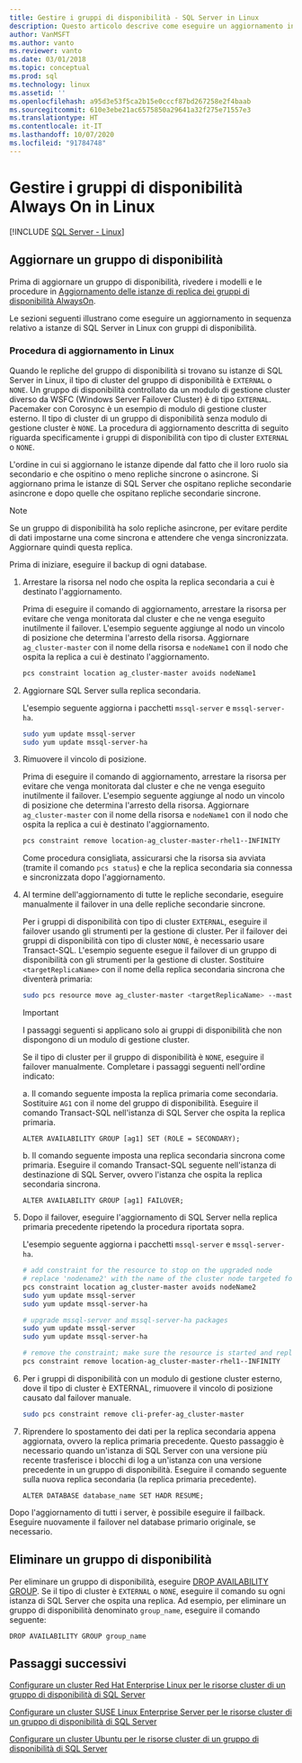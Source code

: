 ```yaml
---
title: Gestire i gruppi di disponibilità - SQL Server in Linux
description: Questo articolo descrive come eseguire un aggiornamento in sequenza relativo a istanze di SQL Server in Linux con gruppi di disponibilità. Prima di eseguire l'aggiornamento, esaminare le procedure consigliate.
author: VanMSFT
ms.author: vanto
ms.reviewer: vanto
ms.date: 03/01/2018
ms.topic: conceptual
ms.prod: sql
ms.technology: linux
ms.assetid: ''
ms.openlocfilehash: a95d3e53f5ca2b15e0cccf87bd267258e2f4baab
ms.sourcegitcommit: 610e3ebe21ac6575850a29641a32f275e71557e3
ms.translationtype: HT
ms.contentlocale: it-IT
ms.lasthandoff: 10/07/2020
ms.locfileid: "91784748"
---
```

# <a name="operate-always-on-availability-groups-on-linux"></a>Gestire i gruppi di disponibilità Always On in Linux

[!INCLUDE [SQL Server - Linux](../includes/applies-to-version/sql-linux.md)]

## <a name="upgrade-availability-group"></a>Aggiornare un gruppo di disponibilità

Prima di aggiornare un gruppo di disponibilità, rivedere i modelli e le procedure in [Aggiornamento delle istanze di replica dei gruppi di disponibilità AlwaysOn](../database-engine/availability-groups/windows/upgrading-always-on-availability-group-replica-instances.md).

Le sezioni seguenti illustrano come eseguire un aggiornamento in sequenza relativo a istanze di SQL Server in Linux con gruppi di disponibilità. 

### <a name="upgrade-steps-on-linux"></a>Procedura di aggiornamento in Linux

Quando le repliche del gruppo di disponibilità si trovano su istanze di SQL Server in Linux, il tipo di cluster del gruppo di disponibilità è `EXTERNAL` o `NONE`. Un gruppo di disponibilità controllato da un modulo di gestione cluster diverso da WSFC (Windows Server Failover Cluster) è di tipo `EXTERNAL`. Pacemaker con Corosync è un esempio di modulo di gestione cluster esterno. Il tipo di cluster di un gruppo di disponibilità senza modulo di gestione cluster è `NONE`. La procedura di aggiornamento descritta di seguito riguarda specificamente i gruppi di disponibilità con tipo di cluster `EXTERNAL` o `NONE`.

L'ordine in cui si aggiornano le istanze dipende dal fatto che il loro ruolo sia secondario e che ospitino o meno repliche sincrone o asincrone. Si aggiornano prima le istanze di SQL Server che ospitano repliche secondarie asincrone e dopo quelle che ospitano repliche secondarie sincrone. 

   >[!NOTE]
   >Se un gruppo di disponibilità ha solo repliche asincrone, per evitare perdite di dati impostarne una come sincrona e attendere che venga sincronizzata. Aggiornare quindi questa replica.
   
Prima di iniziare, eseguire il backup di ogni database.

1. Arrestare la risorsa nel nodo che ospita la replica secondaria a cui è destinato l'aggiornamento.
   
   Prima di eseguire il comando di aggiornamento, arrestare la risorsa per evitare che venga monitorata dal cluster e che ne venga eseguito inutilmente il failover. L'esempio seguente aggiunge al nodo un vincolo di posizione che determina l'arresto della risorsa. Aggiornare `ag_cluster-master` con il nome della risorsa e `nodeName1` con il nodo che ospita la replica a cui è destinato l'aggiornamento.

   ```bash
   pcs constraint location ag_cluster-master avoids nodeName1
   ```

1. Aggiornare SQL Server sulla replica secondaria.

   L'esempio seguente aggiorna i pacchetti `mssql-server` e `mssql-server-ha`.

   ```bash
   sudo yum update mssql-server
   sudo yum update mssql-server-ha
   ```
1. Rimuovere il vincolo di posizione.

   Prima di eseguire il comando di aggiornamento, arrestare la risorsa per evitare che venga monitorata dal cluster e che ne venga eseguito inutilmente il failover. L'esempio seguente aggiunge al nodo un vincolo di posizione che determina l'arresto della risorsa. Aggiornare `ag_cluster-master` con il nome della risorsa e `nodeName1` con il nodo che ospita la replica a cui è destinato l'aggiornamento.

   ```bash
   pcs constraint remove location-ag_cluster-master-rhel1--INFINITY
   ```
   Come procedura consigliata, assicurarsi che la risorsa sia avviata (tramite il comando `pcs status`) e che la replica secondaria sia connessa e sincronizzata dopo l'aggiornamento.

1. Al termine dell'aggiornamento di tutte le repliche secondarie, eseguire manualmente il failover in una delle repliche secondarie sincrone.

   Per i gruppi di disponibilità con tipo di cluster `EXTERNAL`, eseguire il failover usando gli strumenti per la gestione di cluster. Per il failover dei gruppi di disponibilità con tipo di cluster `NONE`, è necessario usare Transact-SQL. 
   L'esempio seguente esegue il failover di un gruppo di disponibilità con gli strumenti per la gestione di cluster. Sostituire `<targetReplicaName>` con il nome della replica secondaria sincrona che diventerà primaria:

   ```bash
   sudo pcs resource move ag_cluster-master <targetReplicaName> --master  
   ``` 
   
   >[!IMPORTANT]
   >I passaggi seguenti si applicano solo ai gruppi di disponibilità che non dispongono di un modulo di gestione cluster.

   Se il tipo di cluster per il gruppo di disponibilità è `NONE`, eseguire il failover manualmente. Completare i passaggi seguenti nell'ordine indicato:

      a. Il comando seguente imposta la replica primaria come secondaria. Sostituire `AG1` con il nome del gruppo di disponibilità. Eseguire il comando Transact-SQL nell'istanza di SQL Server che ospita la replica primaria.

      ```transact-sql
      ALTER AVAILABILITY GROUP [ag1] SET (ROLE = SECONDARY);
      ```

      b. Il comando seguente imposta una replica secondaria sincrona come primaria. Eseguire il comando Transact-SQL seguente nell'istanza di destinazione di SQL Server, ovvero l'istanza che ospita la replica secondaria sincrona.

      ```transact-sql
      ALTER AVAILABILITY GROUP [ag1] FAILOVER;
      ```

1. Dopo il failover, eseguire l'aggiornamento di SQL Server nella replica primaria precedente ripetendo la procedura riportata sopra.

   L'esempio seguente aggiorna i pacchetti `mssql-server` e `mssql-server-ha`.

   ```bash
   # add constraint for the resource to stop on the upgraded node
   # replace 'nodename2' with the name of the cluster node targeted for upgrade
   pcs constraint location ag_cluster-master avoids nodeName2
   sudo yum update mssql-server
   sudo yum update mssql-server-ha
   ```
   
   ```bash
   # upgrade mssql-server and mssql-server-ha packages
   sudo yum update mssql-server
   sudo yum update mssql-server-ha
   ```

   ```bash
   # remove the constraint; make sure the resource is started and replica is connected and synchronized
   pcs constraint remove location-ag_cluster-master-rhel1--INFINITY
   ```

1. Per i gruppi di disponibilità con un modulo di gestione cluster esterno, dove il tipo di cluster è EXTERNAL, rimuovere il vincolo di posizione causato dal failover manuale. 

   ```bash
   sudo pcs constraint remove cli-prefer-ag_cluster-master  
   ```

1. Riprendere lo spostamento dei dati per la replica secondaria appena aggiornata, ovvero la replica primaria precedente. Questo passaggio è necessario quando un'istanza di SQL Server con una versione più recente trasferisce i blocchi di log a un'istanza con una versione precedente in un gruppo di disponibilità. Eseguire il comando seguente sulla nuova replica secondaria (la replica primaria precedente).

   ```transact-sql
   ALTER DATABASE database_name SET HADR RESUME;
   ```

Dopo l'aggiornamento di tutti i server, è possibile eseguire il failback. Eseguire nuovamente il failover nel database primario originale, se necessario. 

## <a name="drop-an-availability-group"></a>Eliminare un gruppo di disponibilità

Per eliminare un gruppo di disponibilità, eseguire [DROP AVAILABILITY GROUP](../t-sql/statements/drop-availability-group-transact-sql.md). Se il tipo di cluster è `EXTERNAL` o `NONE`, eseguire il comando su ogni istanza di SQL Server che ospita una replica. Ad esempio, per eliminare un gruppo di disponibilità denominato `group_name`, eseguire il comando seguente:

   ```transact-sql
   DROP AVAILABILITY GROUP group_name
   ```
 

## <a name="next-steps"></a>Passaggi successivi

[Configurare un cluster Red Hat Enterprise Linux per le risorse cluster di un gruppo di disponibilità di SQL Server](sql-server-linux-availability-group-cluster-rhel.md)

[Configurare un cluster SUSE Linux Enterprise Server per le risorse cluster di un gruppo di disponibilità di SQL Server](sql-server-linux-availability-group-cluster-sles.md)

[Configurare un cluster Ubuntu per le risorse cluster di un gruppo di disponibilità di SQL Server](sql-server-linux-availability-group-cluster-ubuntu.md)
